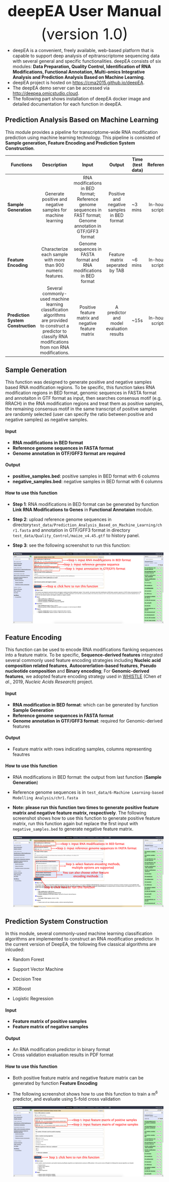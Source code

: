<div align='center' >
<p><font size='70'><strong>deepEA User Manual</strong></font></p>
<font size='100'>(version 1.0)</font>
</div>

- deepEA is a convenient, freely available, web-based platform that is capable to support deep analysis of epitranscriptome sequencing data with several general and specific functionalities. deepEA consists of six modules: **Data Preparation, Quality Control, Identification of RNA Modifications, Functional Annotation, Multi-omics Integrative Analysis and Prediction Analysis Based on Machine Learning**. 
- deepEA project is hosted on https://cma2015.github.io/deepEA. 
- The deepEA demo server can be accessed via http://deepea.omicstudio.cloud.
- The following part shows installation of deepEA docker image and detailed documentation for each function in deepEA.

## Prediction Analysis Based on Machine Learning

This module provides a pipeline for transcriptome-wide RNA modification prediction using machine learning technology. This pipeline is consisted of **Sample generation, Feature Encoding and Prediction System Construction**.

| Functions                          |                       **Description**                        |                          **Input**                           |                 **Output**                  | Time (test data) |  **Reference**   |
| ---------------------------------- | :----------------------------------------------------------: | :----------------------------------------------------------: | :-----------------------------------------: | ---------------- | :--------------: |
| **Sample Generation**              | Generate positive and negative samples for machine learning  | RNA modifications in BED format; Reference genome sequences in FAST format; Genome annotation in GTF/GFF3 format | Positive and negative samples in BED format | ~3 mins          | In-house scripts |
| **Feature Encoding**               | Characterize each sample with more than 900 numeric features. | Genome sequences in FASTA format and RNA modifications in BED format |       Feature matrix seperated by TAB       | ~6 mins          | In-house scripts |
| **Prediction System Construction** | Several commonly-used machine learning classification algorithms are provided to construct a predictor to classify RNA modifications from non RNA modifications. |     Positive feature matrix and negative feature matrix      |  A predictor and model evaluation results   | ~15s             | In-house scripts |

## Sample Generation

This function was designed to generate positive and negative samples based RNA modification regions. To be specific, this function takes RNA modification regions in BED format, genomic sequences in FASTA format and annotaiton in GTF format as input, then searches consensus motif (e.g. RRACH) in the RNA modification regions and treat them as positive samples, the remaining consensus motif in the same transcript of positive samples are randomly selected (user can specify the ratio between positive and negative samples) as negative samples.

#### Input

- **RNA modifications in BED format**
- **Reference genome sequences in FASTA format**
- **Genome annotation in GTF/GFF3 format are required**

#### Output

- **positive_samples.bed**: positive samples in BED format with 6 columns
- **negative_samples.bed**: negative samples in BED format with 6 columns

#### How to use this function

- **Step 1**: RNA modifications in BED format can be generated by function **Link RNA Modifications to Genes** in **Functional Annotaion** module.

- **Step 2**: upload reference genome sequences in directory`test_data/Prediction_Analysis_Based_on_Machine_Learning/chr1.fasta` and annotation  in GTF/GFF3 format  in directory `test_data/Quality_Control/maize_v4.45.gtf` to history panel.

- **Step 3**:  see the following screenshot to run this function:

  ![6-1](../assets/img/6-1.png)

## Feature Encoding

This function can be used to encode RNA modifications flanking sequences into a feature matrix. To be specific, **Sequence-derived features** integrated several commonly used feature encoding strategies including **Nucleic acid composition related features**, **Autocorerlation-based features**, **Pseudo nucleotide composition** and **Binary encoding**; For **Genomic-derived features**, we adopted feature encoding strategy used in <a href="https://academic.oup.com/nar/article/47/7/e41/5319125" target="_blank">WHISTLE</a> (Chen *et al*., 2019, *Nucleic Acids Research*) project.

#### Input

- **RNA modification in BED format**: which can be generated by function **Sample Generation**
- **Reference genome sequences in FASTA format**
- **Genome annotation in GTF/GFF3 format**: required for Genomic-derived features

#### Output

- Feature matrix with rows indicating samples, columns representing feautres 

#### How to use this function

- RNA modifications in BED format: the output from last function (**Sample Generation**)

- Reference genome sequences is in `test_data/6-Machine Learning-based Modelling Analysis/chr1.fasta`

- **Note: please run this function two times to generate positive feature matrix and negative feature matrix, respectively**. The following screenshot shows how to use this function to generate positive feature matrix, run this function again but replace the first input with `negative_samples.bed` to generate negative feature matrix.

  ![6-2](../assets/img/6-2.png)


## **Prediction System Construction** 

In this module, several commonly-used machine learning classification algorithms are implemented to construct an RNA modification predictor. In the current version of DeepEA, the following five classical algorithms are inlcuded:

- Random Forest

- Support Vector Machine

- Decision Tree

- XGBoost

- Logistic Regression

#### Input
- **Feature matrix of positive samples**
- **Feature matrix of negative samples**
#### Output

- An RNA modification predictor in binary format
- Cross validation evaluation results in PDF format

#### How to use this function

- Both positive feature matrix and negative feature matrix can be generated by function **Feature Encoding**

- The following screenshot shows how to use this function to train a m<sup>6</sup> predictor, and evaluate using 5-fold cross validation

  ![6-3](../assets/img/6-3.png)